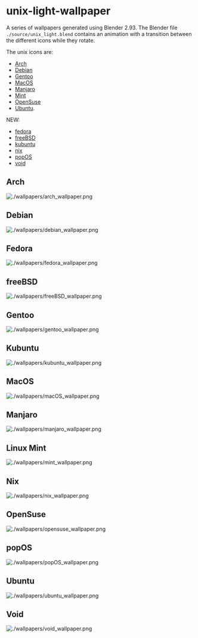 # unix-light-wallpaper

A series of wallpapers generated using Blender 2.93.
The Blender file `./source/unix_light.blend` contains an animation with a transition between the different icons while they rotate.

The unix icons are:
  - [Arch](#arch)
  - [Debian](#debian)
  - [Gentoo](#gentoo)
  - [MacOS](#macos)
  - [Manjaro](#manjaro)
  - [Mint](#linux-mint)
  - [OpenSuse](#opensuse)
  - [Ubuntu](#ubuntu).

NEW:
  - [fedora](#fedora)
  - [freeBSD](#freebsd)
  - [kubuntu](#kubuntu) 
  - [nix](#nix)
  - [popOS](#popos)
  - [void](#void) 
 


## Arch
![./wallpapers/arch_wallpaper.png](./wallpapers/arch_wallpaper.png)

## Debian
![./wallpapers/debian_wallpaper.png](./wallpapers/debian_wallpaper.png)

## Fedora
![./wallpapers/fedora_wallpaper.png](./wallpapers/fedora_wallpaper.png)

## freeBSD
![./wallpapers/freeBSD_wallpaper.png](./wallpapers/freeBSD_wallpaper.png)

## Gentoo
![./wallpapers/gentoo_wallpaper.png](./wallpapers/gentoo_wallpaper.png)

## Kubuntu 
![./wallpapers/kubuntu_wallpaper.png](./wallpapers/kubuntu_wallpaper.png)

## MacOS
![./wallpapers/macOS_wallpaper.png](./wallpapers/macOS_wallpaper.png)

## Manjaro
![./wallpapers/manjaro_wallpaper.png](./wallpapers/manjaro_wallpaper.png)

## Linux Mint
![./wallpapers/mint_wallpaper.png](./wallpapers/mint_wallpaper.png)

## Nix
![./wallpapers/nix_wallpaper.png](./wallpapers/nix_wallpaper.png)

## OpenSuse
![./wallpapers/opensuse_wallpaper.png](./wallpapers/opensuse_wallpaper.png)

## popOS 
![./wallpapers/popOS_wallpaper.png](./wallpapers/popOS_wallpaper.png)

## Ubuntu
![./wallpapers/ubuntu_wallpaper.png](./wallpapers/ubuntu_wallpaper.png)

## Void
![./wallpapers/void_wallpaper.png](./wallpapers/void_wallpaper.png)

